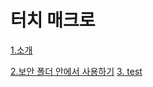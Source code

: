 # 터치 매크로

[1.소개](Introduction.md)

[2.보안 폴더 안에서 사용하기](UseInSecureStorage.md)
[3. test](Test.html)
<script type="text/javascript" src="https//translate.google.com/translate_a/element.js?cb=googleTranslateElementInit"></script>
